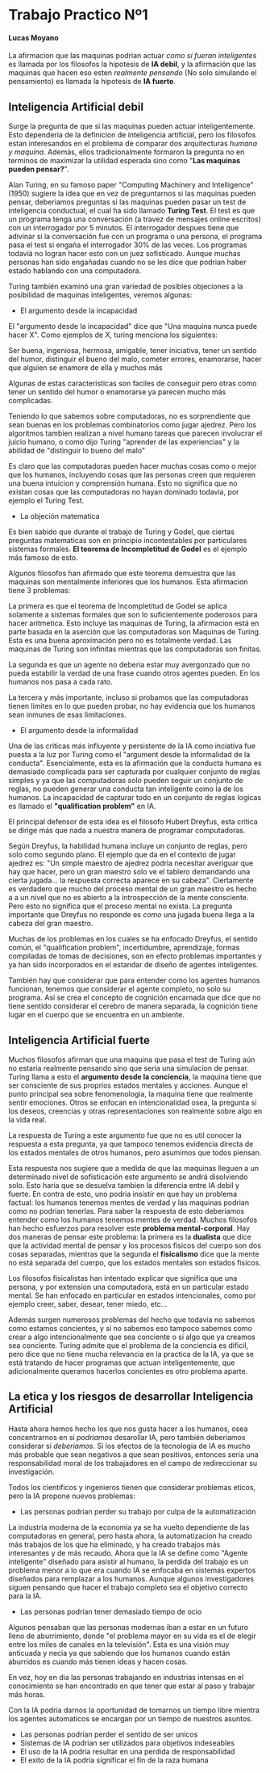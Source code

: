 # Trabajo Practico Nº1
#### Lucas Moyano

La afirmacion que las maquinas podrian actuar *como si fueran inteligentes* es llamada por los filosofos la hipotesis de **IA debil**, y la afirmación que las maquinas que hacen eso esten *realmente pensando* (No solo simulando el pensamiento) es llamada la hipotesis de **IA fuerte**.

## Inteligencia Artificial debil
Surge la pregunta de que si las maquinas pueden actuar inteligentemente. Esto dependeria de la definicion de inteligencia artificial, pero los filosofos estan interesandos en el problema de comparar dos arquitecturas *humana y maquina*. Además, ellos tradicionalmente formaron la pregunta no en terminos de maximizar la utilidad esperada sino como "**Las maquinas pueden pensar?**".

Alan Turing, en su famoso paper "Computing Machinery and Intelligence"(1950) sugiere la idea que en vez de preguntarnos si las maquinas pueden pensar, deberiamos preguntas si las maquinas pueden pasar un test de inteligencia conductual, el cual ha sido llamado **Turing Test**.
El test es que un programa tenga una conversación (a travez de mensajes online escritos) con un interrogador por 5 minutos. El interrogador despues tiene que adivinar si la conversación fue con un programa o una persona, el programa pasa el test si engaña el interrogador 30% de las veces. Los programas todaviá no logran hacer esto con un juez sofisticado. Aunque muchas personas han sido engañadas cuando no se les dice que podrian haber estado hablando con una computadora.

Turing también examinó una gran variedad de posibles objeciones a la posibilidad de maquinas inteligentes, veremos algunas:

- El argumento desde la incapacidad

El "argumento desde la incapacidad" dice que "Una maquina nunca puede hacer X". Como ejemplos de X, turing menciona los siguientes:

Ser buena, ingeniosa, hermosa, amigable, tener iniciativa, tener un sentido del humor, distinguir el bueno del malo, cometer errores, enamorarse, hacer que alguien se enamore de ella y muchos más

Algunas de estas caracteristicas son faciles de conseguir pero otras como tener un sentido del humor o enamorarse ya parecen mucho más complicadas.

Teniendo lo que sabemos sobre computadoras, no es sorprendiente que sean buenas en los problemas combinatorios como jugar ajedrez. Pero los algoritmos tambien realizan a nivel humano tareas que parecen involucrar el juicio humano, o como dijo Turing "aprender de las experiencias" y la abilidad de "distinguir lo bueno del malo"

Es claro que las computadoras pueden hacer muchas cosas como o mejor que los humanos, incluyendo cosas que las personas creen que requieren una buena intuicion y comprensión humana. Esto no significa que no existan cosas que las computadoras no hayan dominado todavia, por ejemplo el Turing Test.

- La objeción matematica

Es bien sabido que durante el trabajo de Turing y Godel, que ciertas preguntas matematicas son en principio incontestables por particulares sistemas formales. **El teorema de Incompletitud de Godel** es el ejemplo más famoso de esto.

Algunos filosofos han afirmado que este teorema demuestra que las maquinas son mentalmente inferiores que los humanos. Esta afirmacion tiene 3 problemas: 

La primera es que el teorema de Incompletitud de Godel se aplica solamente a sistemas formales que son lo suficientemente poderosos para hacer aritmetica. Esto incluye las maquinas de Turing, la afirmacion está en parte basada en la aserción que las computadoras son Maquinas de Turing. Esta es una buena aproximación pero no es totalmente verdad. Las maquinas de Turing son infinitas mientras que las computadoras son finitas.

La segunda es que un agente no deberia estar muy avergonzado que no pueda estabilir la verdad de una frase cuando otros agentes pueden. En los humanos nos pasa a cada rato.

La tercera y más importante, incluso si probamos que las computadoras tienen limites en lo que pueden probar, no hay evidencia que los humanos sean inmunes de esas limitaciones.

- El argumento desde la informalidad

Una de las criticas más influyente y persistente de la IA como inciativa fue puesta a la luz por Turing como el "argument desde la informalidad de la conducta". Esencialmente, esta es la afirmación que la conducta humana es demasiado complicada para ser capturada por cualquier conjunto de reglas simples y ya que las computadoras solo pueden seguir un conjunto de reglas, no pueden generar una conducta tan inteligente como la de los humanos. La incapacidad de capturar todo en un conjunto de reglas logicas es llamado el **"qualification problem"** en IA.

El principal defensor de esta idea es el filosofo Hubert Dreyfus, esta critica se dirige más que nada a nuestra manera de programar computadoras. 

Según Dreyfus, la habilidad humana incluye un conjunto de reglas, pero solo como segundo plano. El ejemplo que da en el contexto de jugar ajedrez es: "Un simple maestro de ajedrez podria necesitar averiguar que hay que hacer, pero un gran maestro solo ve el tablero demandando una cierta jugada... la respuesta correcta aparece en su cabeza". Ciertamente es verdadero que mucho del proceso mental de un gran maestro es hecho a a un nivel que no es abierto a la introspección de la mente consciente. Pero esto no significa que el proceso mental no exista. La pregunta importante que Dreyfus no responde es *como* una jugada buena llega a la cabeza del gran maestro.

Muchas de los problemas en los cuales se ha enfocado Dreyfus, el sentido común, el "qualification problem", incertidumbre, aprendizaje, formas compiladas de tomas de decisiones, son en efecto problemas importantes y ya han sido incorporados en el estandar de diseño de agentes inteligentes.

También hay que considerar que para entender como los agentes humanos funcionan, tenemos que considerar el agente completo, no solo su programa. Así se crea el concepto de cognición encarnada que dice que no tiene sentido considerar el cerebro de manera separada, la cognición tiene lugar en el cuerpo que se encuentra en un ambiente.

## Inteligencia Artificial fuerte

Muchos filosofos afirman que una maquina que pasa el test de Turing aún no estaria realmente pensando sino que seria una simulacion de pensar. Turing llama a esto el **argumento desde la conciencia**, la maquina tiene que ser consciente de sus proprios estados mentales y acciones. Aunque el punto principal sea sobre fenomenologia, la maquina tiene que realmente sentir emociones. Otros se enfocan en intencionalidad osea, la pregunta si los deseos, creencias y otras representaciones son realmente sobre algo en la vida real.

La respuesta de Turing a este argumento fue que no es util conocer la respuesta a esta pregunta, ya que tampoco tenemos evidencia directa de los estados mentales de otros humanos, pero asumimos que todos piensan.

Esta respuesta nos sugiere que a medida de que las maquinas lleguen a un determinado nivel de sofisticación este argumento se andrá disolviendo solo. Esto haria que se desuelva tambien la diferencia entre IA debil y fuerte. En contra de esto, uno podria insistir en que hay un problema factual: los humanos tenemos mentes de verdad y las maquinas podrian como no podrian tenerlas. Para saber la respuesta de esto deberiamos entender como los humanos tenemos mentes de verdad. Muchos filosofos han hecho esfuerzos para resolver este **problema mental-corporal**. Hay dos maneras de pensar este problema:
la primera es la **dualista** que dice que la actividad mental de pensar y los procesos fisicos del cuerpo son dos cosas separadas, mientras que la segunda el **fisicalismo** dice que la mente no está separada del cuerpo, que los estados mentales son estados fisicos.

Los filosofos fisicalistas han intentado explicar que significa que una persona, y por extension una computadora, está en un particular estado mental. Se han enfocado en particular en estados intencionales, como por ejemplo creer, saber, desear, tener miedo, etc...

Además surgen numerosos problemas del hecho que todavia no sabemos como estamos concientes, y si no sabemos eso tampoco sabemos como crear a algo intencionalmente que sea conciente o si algo que ya creamos sea conciente. Turing admite que el problema de la conciencia es dificil, pero dice que no tiene mucha relevancia en la practica de la IA, ya que se está tratando de hacer programas que actuan inteligentemente, que adicionalmente queramos hacerlos concientes es otro problema aparte.


## La etica y los riesgos de desarrollar Inteligencia Artificial

Hasta ahora hemos hecho los que nos gusta hacer a los humanos, osea concentrarnos en si *podriamos* desarollar IA, pero también deberiamos considerar si *deberiamos*. Si los efectos de la tecnologia de IA es mucho más probable que sean negativos a que sean positivos, entonces seria una responsabilidad moral de los trabajadores en el campo de redireccionar su investigación.

Todos los cientificos y ingenieros tienen que considerar problemas eticos, pero la IA propone nuevos problemas:

- Las personas podrian perder su trabajo por culpa de la automatización

La industria moderna de la economia ya se ha vuelto dependiente de las computadoras en general, pero hasta ahora, la automatizacion ha creado más trabajos de los que ha eliminado, y ha creado trabajos más interesantes y de más recaudo. Ahora que la IA se define como "Agente inteligente" diseñado para asistir al humano, la perdida del trabajo es un problema menor a lo que era cuando IA se enfocaba en sistemas expertos diseñados para remplazar a los humanos. Aunque algunos investigadores siguen pensando que hacer el trabajo completo sea el objetivo correcto para la IA.

- Las personas podrían tener demasiado tiempo de ocio

Algunos pensaban que las personas modernas iban a estar en un futuro lleno de aburrimiento, donde "el problema mayor en su vida es el de elegir entre los miles de canales en la televisión". Esta es una visión muy anticuada y necia ya que sabiendo que los humanos cuando están aburridos es cuando más tienen ideas y hacen cosas.

En vez, hoy en dia las personas trabajando en industrias intensas en el conocimiento se han encontrado en que tener que estar al paso y trabajar más horas.

Con la IA podria darnos la oportunidad de tomarnos un tiempo libre mientra los agentes automaticos se encargan por un tiempo de nuestros asuntos.

- Las personas podrían perder el sentido de ser unicos
- Sistemas de IA podrian ser utilizados para objetivos indeseables
- El uso de la IA podria resultar en una perdida de responsabilidad
- El exito de la IA podria significar el fin de la raza humana
